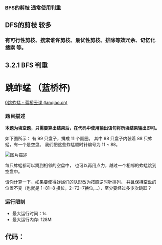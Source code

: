 ### BFS的剪枝 通常使用判重

## DFS的剪枝 较多

### 有可行性剪枝、搜索谁许剪枝、最优性剪枝、排除等效冗余、记忆化搜索 等。


## 3.2.1 BFS 判重

# 跳蚱蜢 （蓝桥杯)
[0跳蚱蜢 - 蓝桥云课 (lanqiao.cn)](https://www.lanqiao.cn/problems/642/learning/)

### 题目描述

**本题为填空题，只需要算出结果后，在代码中使用输出语句将所填结果输出即可。**

如下图所示： 有 99 只盘子，排成 11 个圆圈。 其中 88 只盘子内装着 88 只蚱蜢，有一个是空盘。 我们把这些蚱蜢顺时针编号为 11 ~ 88。

![图片描述](https://doc.shiyanlou.com/courses/uid1580206-20210317-1615963722953)

每只蚱蜢都可以跳到相邻的空盘中， 也可以再用点力，越过一个相邻的蚱蜢跳到空盘中。

请你计算一下，如果要使得蚱蜢们的队形改为按照逆时针排列， 并且保持空盘的位置不变（也就是 1−81−8 换位，2−72−7换位,...），至少要经过多少次跳跃？

### 运行限制

- 最大运行时间：1s
- 最大运行内存: 128M
## 代码：

```cpp

```

